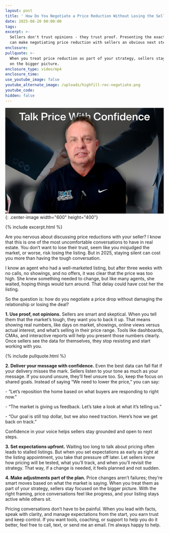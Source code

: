```yaml
---
layout: post
title: ' How Do You Negotiate a Price Reduction Without Losing the Seller’s Trust?'
date: 2025-08-20 00:00:00
tags:
excerpt: >-
  Sellers don't trust opinions - they trust proof. Presenting the exact metrics
  can make negotiating price reduction with sellers an obvious next step.
enclosure:
pullquote: >-
  When you treat price reduction as part of your strategy, sellers stay focused
  on the bigger picture.
enclosure_type: video/mp4
enclosure_time:
use_youtube_image: false
youtube_alternate_image: /uploads/highfill-rec-negotiate.png
youtube_code:
hidden: false
---
```

![](/uploads/highfill-rec-negotiate-1.png){: .center-image width="600" height="400"}

{% include excerpt.html %}

Are you nervous about discussing price reductions with your seller? I know that this is one of the most uncomfortable conversations to have in real estate. You don’t want to lose their trust, seem like you misjudged the market, or worse, risk losing the listing. But in 2025, staying silent can cost you more than having the tough conversation.

I know an agent who had a well-marketed listing, but after three weeks with no calls, no showings, and no offers, it was clear that the price was too high. She knew something needed to change, but like many agents, she waited, hoping things would turn around. That delay could have cost her the listing.

So the question is: how do you negotiate a price drop without damaging the relationship or losing the deal?

**1\. Use proof, not opinions.** Sellers are smart and skeptical. When you tell them that the market’s tough, they want you to back it up. That means showing real numbers, like days on market, showings, online views versus actual interest, and what’s selling in their price range. Tools like dashboards, CMAs, and interactive reports will help you present those numbers clearly. Once sellers see the data for themselves, they stop resisting and start working with you.

{% include pullquote.html %}

**2\. Deliver your message with confidence.** Even the best data can fall flat if your delivery misses the mark. Sellers listen to your tone as much as your message. If you sound unsure, they’ll feel unsure too. So, keep the focus on shared goals. Instead of saying “We need to lower the price,” you can say:

\- “Let’s reposition the home based on what buyers are responding to right now.”

\- “The market is giving us feedback. Let’s take a look at what it’s telling us.”

\- “Our goal is still top dollar, but we also need traction. Here’s how we get back on track.”

Confidence in your voice helps sellers stay grounded and open to next steps.

**3\. Set expectations upfront.** Waiting too long to talk about pricing often leads to stalled listings. But when you set expectations as early as right at the listing appointment, you take that pressure off later. Let sellers know how pricing will be tested, what you’ll track, and when you’ll revisit the strategy. That way, if a change is needed, it feels planned and not sudden.

**4\. Make adjustments part of the plan.** Price changes aren’t failures; they’re smart moves based on what the market is saying. When you treat them as part of your strategy, sellers stay focused on the bigger picture. With the right framing, price conversations feel like progress, and your listing stays active while others sit.

Pricing conversations don’t have to be painful. When you lead with facts, speak with clarity, and manage expectations from the start, you earn trust and keep control. If you want tools, coaching, or support to help you do it better, feel free to call, text, or send me an email. I’m always happy to help.